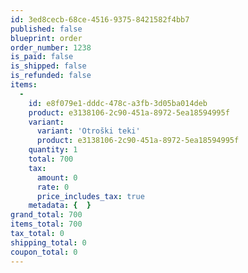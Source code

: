```yaml
---
id: 3ed8cecb-68ce-4516-9375-8421582f4bb7
published: false
blueprint: order
order_number: 1238
is_paid: false
is_shipped: false
is_refunded: false
items:
  -
    id: e8f079e1-dddc-478c-a3fb-3d05ba014deb
    product: e3138106-2c90-451a-8972-5ea18594995f
    variant:
      variant: 'Otroški teki'
      product: e3138106-2c90-451a-8972-5ea18594995f
    quantity: 1
    total: 700
    tax:
      amount: 0
      rate: 0
      price_includes_tax: true
    metadata: {  }
grand_total: 700
items_total: 700
tax_total: 0
shipping_total: 0
coupon_total: 0
---
```

